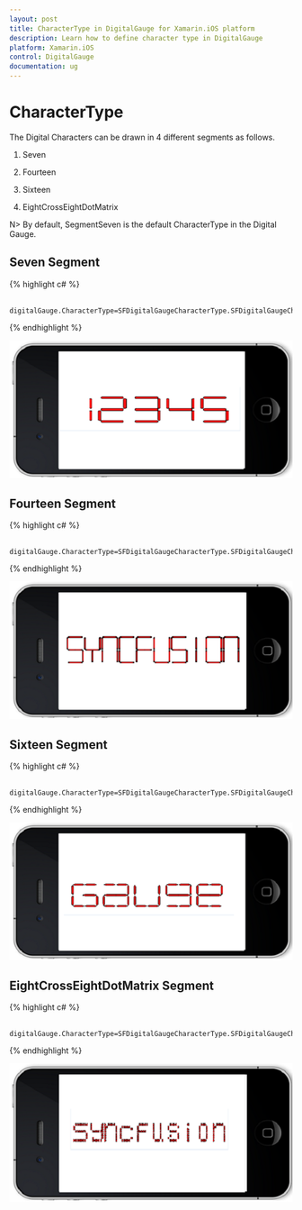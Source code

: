 ```yaml
---
layout: post
title: CharacterType in DigitalGauge for Xamarin.iOS platform
description: Learn how to define character type in DigitalGauge
platform: Xamarin.iOS
control: DigitalGauge
documentation: ug
---
```


# CharacterType

The Digital Characters can be drawn in 4 different segments as follows.
 
1. Seven

2. Fourteen

3. Sixteen

4. EightCrossEightDotMatrix

N> By default, SegmentSeven is the default CharacterType in the Digital Gauge.

## Seven Segment

{% highlight c# %}

	 digitalGauge.CharacterType=SFDigitalGaugeCharacterType.SFDigitalGaugeCharacterTypeSegmentSeven;

{% endhighlight %}

![](images/SegmentSeven.png)

## Fourteen Segment

{% highlight c# %}

	 digitalGauge.CharacterType=SFDigitalGaugeCharacterType.SFDigitalGaugeCharacterTypesegmentFourteen;

{% endhighlight %}

![](images/SegmentFourteen.png)

## Sixteen Segment

{% highlight c# %}

	 digitalGauge.CharacterType=SFDigitalGaugeCharacterType.SFDigitalGaugeCharacterTypesegmentSixteen;

{% endhighlight %}

![](images/SegmentSixteen.png)

## EightCrossEightDotMatrix Segment

{% highlight c# %}

	 digitalGauge.CharacterType=SFDigitalGaugeCharacterType.SFDigitalGaugeCharacterTypeEightCrossEightDotMatrix;

{% endhighlight %}

![](images/SegmentMatrix.png)

